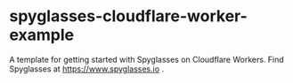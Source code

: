 # spyglasses-cloudflare-worker-example
A template for getting started with Spyglasses on Cloudflare Workers. Find Spyglasses at https://www.spyglasses.io .
